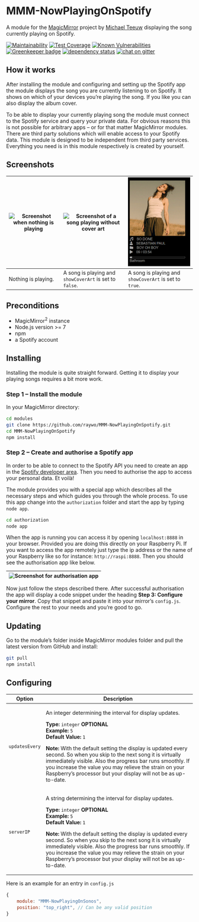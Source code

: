 # MMM-NowPlayingOnSpotify
A module for the [MagicMirror](https://github.com/MichMich/MagicMirror) project by [Michael Teeuw](https://github.com/MichMich) displaying the song currently playing on Spotify.


[![Maintainability](https://api.codeclimate.com/v1/badges/2742abc792b88536f6e2/maintainability)](https://codeclimate.com/github/raywo/MMM-NowPlayingOnSpotify/maintainability) 
[![Test Coverage](https://api.codeclimate.com/v1/badges/2742abc792b88536f6e2/test_coverage)](https://codeclimate.com/github/raywo/MMM-NowPlayingOnSpotify/test_coverage)
[![Known Vulnerabilities](https://snyk.io/test/github/raywo/mmm-NowPlayingOnSpotify/badge.svg?targetFile=package.json)](https://snyk.io/test/github/raywo/mmm-NowPlayingOnSpotify?targetFile=package.json)
[![Greenkeeper badge](https://badges.greenkeeper.io/raywo/MMM-NowPlayingOnSpotify.svg)](https://greenkeeper.io/)
[![dependency status](https://david-dm.org/raywo/MMM-NowPlayingOnSpotify.svg)](https://david-dm.org/raywo/MMM-NowPlayingOnSpotify)
[![chat on gitter](https://badges.gitter.im/raywo.svg)](https://gitter.im/raywo)


## How it works
After installing the module and configuring and setting up the Spotify app the module displays the song you are currently listening to on Spotify. It shows on which of your devices you’re playing the song. If you like you can also display the album cover.

To be able to display your currently playing song the module must connect to the Spotify service and query your private data. For obvious reasons this is not possible for arbitrary apps – or for that matter MagicMirror modules. There are third party solutions which will enable access to your Spotify data. This module is designed to be independent from third party services. Everything you need is in this module respectively is created by yourself.

## Screenshots
| ![Screenshot when nothing is playing](img/readme/screenshot_nothing_playing.png) | ![Screenshot of a song playing without cover art](img/readme/screenshot_without_coverart.png) | ![Screenshot of a song playing with cover art](img/readme/screenshot_with_coverart.png) |
|---|---|---|
| Nothing is playing. | A song is playing and `showCoverArt` is set to `false`. | A song is playing and `showCoverArt` is set to `true`. |

## Preconditions

* MagicMirror<sup>2</sup> instance
* Node.js version >= 7
* npm
* a Spotify account


## Installing
Installing the module is quite straight forward. Getting it to display your playing songs requires a bit more work.

### Step 1 – Install the module

In your MagicMirror directory: 

```bash
cd modules
git clone https://github.com/raywo/MMM-NowPlayingOnSpotify.git
cd MMM-NowPlayingOnSpotify
npm install
```

### Step 2 – Create and authorise a Spotify app
In order to be able to connect to the Spotify API you need to create an app in the [Spotify developer area](https://beta.developer.spotify.com/dashboard/applications). Then you need to authorise the app to access your personal data. Et voilà!

The module provides you with a special app which describes all the necessary steps and which guides you through the whole process. To use this app change into the `authorization` folder and start the app by typing `node app`. 

```bash
cd authorization
node app
```

When the app is running you can access it by opening `localhost:8888` in your browser. Provided you are doing this directly on your Raspberry Pi. If you want to access the app remotely just type the ip address or the name of your Raspberry like so for instance: `http://raspi:8888`. Then you should see the authorisation app like below.

|![Screenshot for authorisation app](img/readme/screenshot_authorize_app.png)|
|---|

Now just follow the steps described there. After successful authorisation the app will display a code snippet under the heading **Step 3: Configure your mirror**. Copy that snippet and paste it into your mirror’s `config.js`. Configure the rest to your needs and you’re good to go.


## Updating

Go to the module’s folder inside MagicMirror modules folder and pull the latest version from GitHub and install:

```bash
git pull
npm install
```


## Configuring

| Option | Description |
|--------|-------------|
| `updatesEvery` | <p>An integer determining the interval for display updates.</p><p>**Type:** `integer` **OPTIONAL**<br>**Example:** `5`<br>**Default Value:** `1`</p><p>**Note:** With the default setting the display is updated every second. So when you skip to the next song it is virtually immediately visible. Also the progress bar runs smoothly. If you increase the value you may relieve the strain on your Raspberry’s processor but your display will not be as up-to-date. </p> |
| `serverIP` | <p>A string determining the interval for display updates.</p><p>**Type:** `integer` **OPTIONAL**<br>**Example:** `5`<br>**Default Value:** `1`</p><p>**Note:** With the default setting the display is updated every second. So when you skip to the next song it is virtually immediately visible. Also the progress bar runs smoothly. If you increase the value you may relieve the strain on your Raspberry’s processor but your display will not be as up-to-date. </p> |

Here is an example for an entry in `config.js`

```javascript
{
    module: "MMM-NowPlayingOnSonos",
    position: "top_right", // Can be any valid position
}
```

